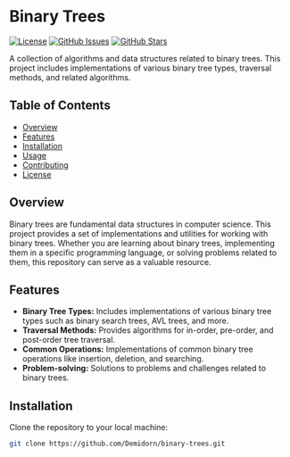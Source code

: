 # Binary Trees

[![License](https://img.shields.io/badge/license-MIT-blue.svg)](https://opensource.org/licenses/MIT)
[![GitHub Issues](https://img.shields.io/github/issues/Demidorn/binary-trees)](https://github.com/Demidorn/binary-trees/issues)
[![GitHub Stars](https://img.shields.io/github/stars/Demidorn/binary-trees)](https://github.com/Demidorn/binary-trees/stargazers)

A collection of algorithms and data structures related to binary trees. This project includes implementations of various binary tree types, traversal methods, and related algorithms.

## Table of Contents

- [Overview](#overview)
- [Features](#features)
- [Installation](#installation)
- [Usage](#usage)
- [Contributing](#contributing)
- [License](#license)

## Overview

Binary trees are fundamental data structures in computer science. This project provides a set of implementations and utilities for working with binary trees. Whether you are learning about binary trees, implementing them in a specific programming language, or solving problems related to them, this repository can serve as a valuable resource.

## Features

- **Binary Tree Types:** Includes implementations of various binary tree types such as binary search trees, AVL trees, and more.
- **Traversal Methods:** Provides algorithms for in-order, pre-order, and post-order tree traversal.
- **Common Operations:** Implementations of common binary tree operations like insertion, deletion, and searching.
- **Problem-solving:** Solutions to problems and challenges related to binary trees.

## Installation

Clone the repository to your local machine:

```bash
git clone https://github.com/Demidorn/binary-trees.git

